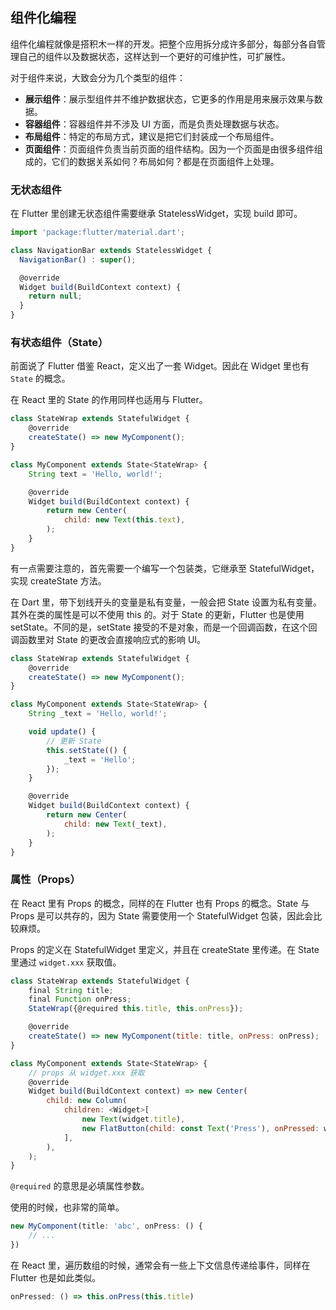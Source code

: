 

## 组件化编程
组件化编程就像是搭积木一样的开发。把整个应用拆分成许多部分，每部分各自管理自己的组件以及数据状态，这样达到一个更好的可维护性，可扩展性。

对于组件来说，大致会分为几个类型的组件：
- **展示组件**：展示型组件并不维护数据状态，它更多的作用是用来展示效果与数据。
- **容器组件**：容器组件并不涉及 UI 方面，而是负责处理数据与状态。
- **布局组件**：特定的布局方式，建议是把它们封装成一个布局组件。
- **页面组件**：页面组件负责当前页面的组件结构。因为一个页面是由很多组件组成的，它们的数据关系如何？布局如何？都是在页面组件上处理。

### 无状态组件
在 Flutter 里创建无状态组件需要继承 StatelessWidget，实现 build 即可。

```js
import 'package:flutter/material.dart';

class NavigationBar extends StatelessWidget {
  NavigationBar() : super();

  @override
  Widget build(BuildContext context) {
    return null;
  }
}
```

### 有状态组件（State）
前面说了 Flutter 借鉴 React，定义出了一套 Widget。因此在 Widget 里也有 `State` 的概念。

在 React 里的 State 的作用同样也适用与 Flutter。

```js
class StateWrap extends StatefulWidget {
    @override
    createState() => new MyComponent();
}

class MyComponent extends State<StateWrap> {
    String text = 'Hello, world!';

    @override
    Widget build(BuildContext context) {
        return new Center(
            child: new Text(this.text),
        );
    }
}
```

有一点需要注意的，首先需要一个编写一个包装类，它继承至 StatefulWidget，实现 createState 方法。


在 Dart 里，带下划线开头的变量是私有变量，一般会把 State 设置为私有变量。其外在类的属性是可以不使用 this 的。对于 State 的更新，Flutter 也是使用 setState。不同的是，setState 接受的不是对象，而是一个回调函数，在这个回调函数里对 State 的更改会直接响应式的影响 UI。

```js
class StateWrap extends StatefulWidget {
    @override
    createState() => new MyComponent();
}

class MyComponent extends State<StateWrap> {
    String _text = 'Hello, world!';

    void update() {
        // 更新 State
        this.setState(() {
            _text = 'Hello';
        });
    }

    @override
    Widget build(BuildContext context) {
        return new Center(
            child: new Text(_text),
        );
    }
}
```


### 属性（Props）
在 React 里有 Props 的概念，同样的在 Flutter 也有 Props 的概念。State 与 Props 是可以共存的，因为 State 需要使用一个 StatefulWidget 包装，因此会比较麻烦。

Props 的定义在 StatefulWidget 里定义，并且在 createState 里传递。在 State<StateWrap> 里通过 `widget.xxx` 获取值。

```js
class StateWrap extends StatefulWidget {
    final String title;
    final Function onPress;
    StateWrap({@required this.title, this.onPress});

    @override
    createState() => new MyComponent(title: title, onPress: onPress);
}

class MyComponent extends State<StateWrap> {
    // props 从 widget.xxx 获取
    @override
    Widget build(BuildContext context) => new Center(
        child: new Column(
            children: <Widget>[
                new Text(widget.title),
                new FlatButton(child: const Text('Press'), onPressed: widget.onPress),
            ],
        ),
    );
}
```

`@required` 的意思是必填属性参数。

使用的时候，也非常的简单。

```js
new MyComponent(title: 'abc', onPress: () {
    // ...
})
```

在 React 里，遍历数组的时候，通常会有一些上下文信息传递给事件，同样在 Flutter 也是如此类似。

```js
onPressed: () => this.onPress(this.title)
```
